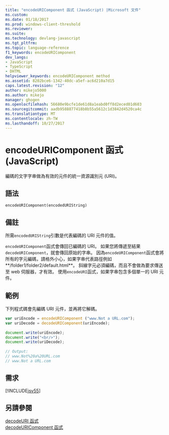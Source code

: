 ```yaml
---
title: "encodeURIComponent 函式 (JavaScript) |Microsoft 文件"
ms.custom: 
ms.date: 01/18/2017
ms.prod: windows-client-threshold
ms.reviewer: 
ms.suite: 
ms.technology: devlang-javascript
ms.tgt_pltfrm: 
ms.topic: language-reference
f1_keywords: encodeURIComponent
dev_langs:
- JavaScript
- TypeScript
- DHTML
helpviewer_keywords: encodeURIComponent method
ms.assetid: 8202bce6-1342-40dc-a5ef-ac6d210a7d15
caps.latest.revision: "12"
author: mikejo5000
ms.author: mikejo
manager: ghogen
ms.openlocfilehash: 56680e9bcfe1de61d8a1eabd0ff8d2eced01d603
ms.sourcegitcommit: aadb9588877418b8b55a5612c1d3842d4520ca4c
ms.translationtype: MT
ms.contentlocale: zh-TW
ms.lasthandoff: 10/27/2017
---
```

# <a name="encodeuricomponent-function-javascript"></a>encodeURIComponent 函式 (JavaScript)
編碼的文字字串做為有效的元件的統一資源識別元 (URI)。  
  
## <a name="syntax"></a>語法  
  
```  
encodeURIComponent(encodedURIString)  
```  
  
## <a name="remarks"></a>備註  
 所需`encodedURIString`引數是代表編碼的 URI 元件的值。  
  
 `encodeURIComponent`函式會傳回已編碼的 URI。 如果您將傳遞至結果`decodeURIComponent`，就會傳回原始的字串。 因為`encodeURIComponent`函式會將所有的字元編碼，請格外小心，如果字串代表路徑例如**/folder1/folder2/default.html**。 斜線字元必須編碼，而且不會做為要求傳送至 web 伺服器，才有效。 使用`encodeURI`函式，如果字串包含多個單一的 URI 元件。  
  
## <a name="example"></a>範例  
 下列程式碼會先編碼 URI 元件，並再將它解碼。  
  
```JavaScript  
var uriEncode = encodeURIComponent ("www.Not a URL.com");  
var uriDecode = decodeURIComponent(uriEncode);  
  
document.write(uriEncode);  
document.write("<br/>");  
document.write(uriDecode);  
  
// Output:  
// www.Not%20a%20URL.com  
// www.Not a URL.com  
```  
  
## <a name="requirements"></a>需求  
 [!INCLUDE[jsv55](../../javascript/reference/includes/jsv55-md.md)]  
  
## <a name="see-also"></a>另請參閱  
 [decodeURI 函式](../../javascript/reference/decodeuri-function-javascript.md)   
 [decodeURIComponent 函式](../../javascript/reference/decodeuricomponent-function-javascript.md)